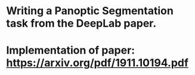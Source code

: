 # Writing a Panoptic Segmentation task from the DeepLab paper.

# Implementation of paper: https://arxiv.org/pdf/1911.10194.pdf
